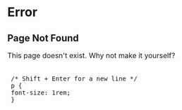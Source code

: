 <h1 id="section">
    Error
</h1>

<div>

## Page Not Found

This page doesn't exist. Why not make it yourself?

<style contenteditable style="display: block; white-space: pre-line; overflow: auto; background: var(--grey); font-family: monospace; padding: 0.2rem 0.5rem;">
/* Shift + Enter for a new line */
p {
font-size: 1rem;
}

</style>

</div>
